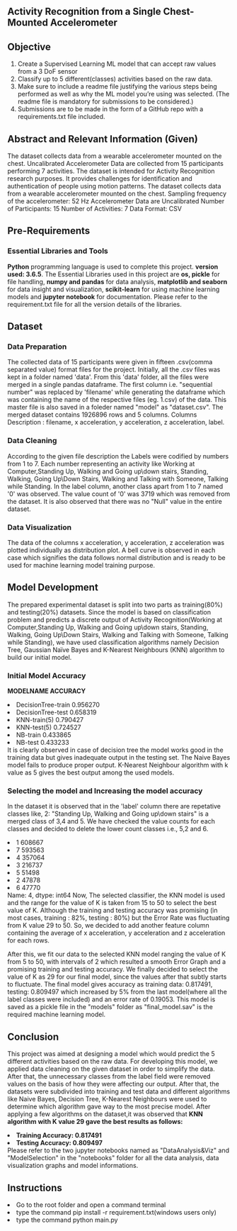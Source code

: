 ## Activity Recognition from a Single Chest-Mounted Accelerometer

## Objective
1. Create a Supervised Learning ML model that can accept raw values from a 3 DoF sensor 
2. Classify up to 5 different(classes) activities based on the raw data. 
3. Make sure to include a readme file justifying the various steps being performed as well as why the ML model you’re using was selected. (The readme file is mandatory for submissions to be considered.) 
4. Submissions are to be made in the form of a GitHub repo with a requirements.txt file included. 

## Abstract and Relevant Information (Given) 
The dataset collects data from a wearable accelerometer mounted on the chest. 
Uncalibrated Accelerometer Data are collected from 15 participants performing 7 activities. 
The dataset is intended for Activity Recognition research purposes. 
It provides challenges for identification and authentication of people using motion patterns.
The dataset collects data from a wearable accelerometer mounted on the chest.
Sampling frequency of the accelerometer: 52 Hz
Accelerometer Data are Uncalibrated
Number of Participants: 15
Number of Activities: 7
Data Format: CSV

## Pre-Requirements
### Essential Libraries and Tools
<b>Python</b> programming language is used to complete this project. <b>version used: 3.6.5</b>.
The Essential Libraries used in this project are <b>os, pickle</b> for file handling, <b>numpy and pandas</b> for data analysis, <b>matplotlib and seaborn</b> for data insight and visualization, <b>scikit-learn</b> for using machine learning models and <b>jupyter notebook</b> for documentation. Please refer to the requirement.txt file for all the version details of the libraries.
 
## Dataset
### Data Preparation
The collected data of 15 participants were given in fifteen .csv(comma separated value) format files for the project.
Initially, all the .csv files was kept in a folder named 'data'.
From this 'data' folder, all the files were merged in a single pandas dataframe. The first column i.e. "sequential number" was replaced by 'filename' while generating the dataframe which was containing the name of the respective files (eg. 1.csv) of the data. This master file is also saved in a foleder named "model" as "dataset.csv".
The merged dataset contains 1926896 rows and 5 columns.
Columns Description : filename, x acceleration, y acceleration, z acceleration, label.
### Data Cleaning
According to the given file description the Labels were codified by numbers from 1 to 7. Each number representing an activity like Working at Computer,Standing Up, Walking and Going up\down stairs, Standing, Walking, Going Up\Down Stairs, Walking and Talking with Someone, Talking while Standing.
In the label column, another class apart from 1 to 7 named '0' was observed.
The value count of '0' was 3719 which was removed from the dataset.
It is also observed that there was no "Null" value in the entire dataset.
### Data Visualization
The data of the columns x acceleration, y acceleration, z acceleration was plotted individually as distribution plot. A bell curve is observed in each case which signifies the data follows normal distribution and is ready to be used for machine learning model training purpose.

## Model Development
The prepared experimental dataset is split into two parts as training(80%) and testing(20%) datasets.
Since the model is based on classification problem and predicts a discrete output of Activity Recognition(Working at Computer,Standing Up, Walking and Going up\down stairs, Standing, Walking, Going Up\Down Stairs, Walking and Talking with Someone, Talking while Standing), we have used classification algorithms namely Decision Tree, Gaussian Naïve Bayes and K-Nearest Neighbours (KNN) algorithm to build our initial model. 

### Initial Model Accuracy
<b>MODELNAME	          ACCURACY</b>
<li>DecisionTree-train	0.956270</li>
<li>DecisionTree-test	  0.658319</li>
<li>KNN-train(5)        0.790427</li>
<li>KNN-test(5)         0.724527<l/i>
<li>NB-train	          0.433865</li>
<li>NB-test	            0.433233</li>
It is clearly observed in case of decision tree the model works good in the training data but gives inadequate output in the testing set. The Naive Bayes model fails to produce proper output.  
K-Nearest Neighbour algorithm with k value as 5 gives the best output among the used models.

### Selecting the model and Increasing the model accuracy
In the dataset it is observed that in the 'label' column there are repetative classes like,
2: "Standing Up, Walking and Going up\down stairs" is a merged class of 3,4 and 5. 
We have checked the value counts for each classes and decided to delete the lower count classes i.e., 5,2 and 6.
<li>1    608667</li>
<li>7    593563</li>
<li>4    357064</li>
<li>3    216737</li>
<li>5     51498</li>
<li>2     47878</li>
<li>6     47770</li>
Name: 4, dtype: int64
Now, The selected classifier, the KNN model is used and the range for the value of K is taken from 15 to 50 to select the best value of K.
Although the training and testing accuracy was promising (in most cases, training : 82%, testing : 80%) but the Error Rate was fluctuating from K value 29 to 50.
So, we decided to add another feature column containing the average of x acceleration, y acceleration and z acceleration for each rows.

After this, we fit our data to the selected KNN model ranging the value of K from 5 to 50, with intervals of 2 which resulted a smooth Error Graph and a promising training and testing accuracy.
We finally decided to select the value of K as 29 for our final model, since the values after that subtly starts to fluctuate. The final model gives accuracy as training data: 0.817491, testing:	0.809497 which increased by 5% from the last model(where all the label classes were included) and an error rate of 0.19053. This model is saved as a pickle file in the "models" folder as "final_model.sav" is the required machine learning model.

## Conclusion
This project was aimed at designing a model which would predict the 5 different activities based on the raw data. For developing this model, we applied data cleaning
on the given dataset in order to simplify the data. After that, the unnecessary classes from the label field were removed values on the basis of how they were affecting our output.
After that, the datasets were subdivided into training and test data and different algorithms like Naive Bayes, Decision Tree, K-Nearest Neighbours were used to determine which
algorithm gave way to the most precise model. After applying a few algorithms on the dataset,it was observed that <b>KNN algorithm with K value 29 gave the best results as follows:
  <li>Training Accuracy: 0.817491</li>
  <li>Testing Accuracy: 0.809497</li> 
</b>
Please refer to the two jupyter notebooks named as "DataAnalysis&Viz" and "ModelSelection" in the "notebooks" folder for all the data analysis, data visualization graphs and model informations.

## Instructions
<li>Go to the root folder and open a command terminal</li>
<li>type the command pip install -r requirement.txt(windows users only)</li>
<li>type the command python main.py </li>
